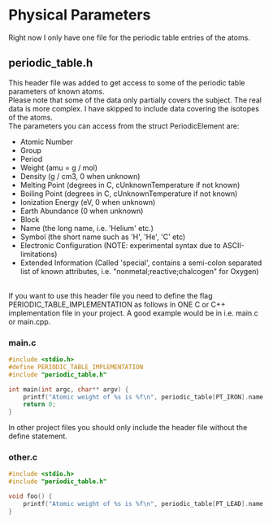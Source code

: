 # Physical Parameters

Right now I only have one file for the periodic table entries of the atoms.

## periodic\_table.h
This header file was added to get access to some of the periodic table parameters of known atoms.
<br />
Please note that some of the data only partially covers the subject. The real data is more complex.
I have skipped to include data covering the isotopes of the atoms.
<br />
The parameters you can access from the struct PeriodicElement are:
* Atomic Number
* Group
* Period
* Weight (amu = g / mol)
* Density (g / cm3, 0 when unknown)
* Melting Point (degrees in C, cUnknownTemperature if not known)
* Boiling Point (degrees in C, cUnknownTemperature if not known)
* Ionization Energy (eV, 0 when unknown)
* Earth Abundance (0 when unknown)
* Block
* Name (the long name, i.e. 'Helium' etc.)
* Symbol (the short name such as 'H', 'He', 'C' etc)
* Electronic Configuration (NOTE: experimental syntax due to ASCII-limitations)
* Extended Information (Called 'special', contains a semi-colon separated list of known attributes, i.e. "nonmetal;reactive;chalcogen" for Oxygen)

<br />
If you want to use this header file you need to define the flag PERIODIC_TABLE_IMPLEMENTATION as follows in ONE C or C++ implementation file in your project.
A good example would be in i.e. main.c or main.cpp.

### main.c ###
```C
#include <stdio.h>
#define PERIODIC_TABLE_IMPLEMENTATION
#include "periodic_table.h"

int main(int argc, char** argv) {
	printf("Atomic weight of %s is %f\n", periodic_table[PT_IRON].name, periodic_table[PT_IRON].atomic_weight);
	return 0;
}
```

In other project files you should only include the header file without the define statement.
### other.c ###
```C
#include <stdio.h>
#include "periodic_table.h"

void foo() {
	printf("Atomic weight of %s is %f\n", periodic_table[PT_LEAD].name, periodic_table[PT_LEAD].atomic_weight);
}
```

